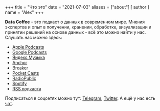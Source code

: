 +++
title = "Что это"
date = "2021-07-03"
aliases = ["about"]
[ author ]
  name = "Alex"
+++

**Data Coffee** - это подкаст о данных в современном мире. Мнения экспертов и опыт в получении, хранении, обработке, визуализации и принятии решений на основе данных - всё это можно найти у нас. Слушать нас можно здесь:

* [Apple Podcasts](https://podcasts.apple.com/podcast/data-coffee/id1575312052)
* [Google Podcasts](https://www.google.com/podcasts?feed=aHR0cHM6Ly9hbmNob3IuZm0vcy81YmRlMmM1OC9wb2RjYXN0L3Jzcw==)
* [Яндекс.Музыка](https://music.yandex.ru/album/16320870)
* [Anchor](https://anchor.fm/data-coffee)
* [Breaker](https://www.breaker.audio/data-coffee)
* [Pocket Casts](https://pca.st/74nrdobm)
* [RadioPublic](https://radiopublic.com/data-coffee-GERkXr)
* [Spotify](https://open.spotify.com/show/7EnMILd9pCjVVGrKdCiKMw)
* [RSS подкаста](https://anchor.fm/s/5bde2c58/podcast/rss)

Подписаться в соцсетях можно тут: [Telegram](https://t.me/datacoffee), [Twitter](https://twitter.com/_DataCoffee_). А ещё у нас есть [чат](https://t.me/datacoffee_chat).
